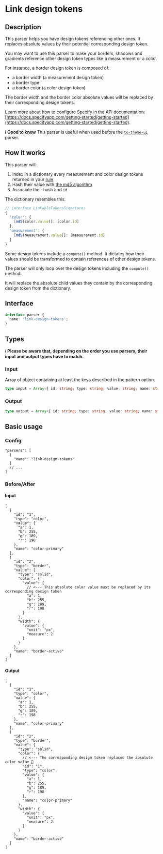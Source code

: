 # Link design tokens

## Description

This parser helps you have design tokens referencing other ones.
It replaces absolute values by their potential corresponding design token.

You may want to use this parser to make your borders, shadows and gradients reference other design token types like a measurement or a color.

For instance, a border design token is composed of:

- a border width (a measurement design token)
- a border type
- a border color (a color design token)

The border width and the border color absolute values will be replaced by their corresponding design tokens.

Learn more about how to configure Specify in the API documentation: [https://docs.specifyapp.com/getting-started/getting-started](https://docs.specifyapp.com/getting-started/getting-started).

**ℹ️ Good to know**
This parser is useful when used before the [`to-theme-ui`](https://github.com/Specifyapp/parsers/tree/master/parsers/to-theme-ui) parser.

## How it works

This parser will:

1. Index in a dictionary every measurement and color design tokens returned in your [rule](https://specifyapp.com/developers/configuration#heading-rules)
2. Hash their value with [the md5 algorithm](https://md5hashing.net/)
3. Associate their hash and `id`

The dictionary resembles this:

```ts
// interface LinkableTokensSignatures
{
  'color': {
    [md5(color.value)]: [color.id]
  },
  'measurement': {
    [md5(measurement.value)]: [measurement.id]
  }
}
```

Some design tokens include a `compute()` method. It dictates how their values should be transformed to contain references of other design tokens.

The parser will only loop over the design tokens including the `compute()` method.

It will replace the absolute child values they contain by the corresponding design token from the dictionary.

## Interface

```ts
interface parser {
  name: 'link-design-tokens';
}
```

## Types

ℹ️ **Please be aware that, depending on the order you use parsers, their input and output types have to match.**

### Input

Array of object containing at least the keys described in the pattern option.

```ts
type input = Array<{ id: string; type: string; value: string; name: string } & Record<any, any>>;
```

### Output

```ts
type output = Array<{ id: string; type: string; value: string; name: string } & Record<any, any>>;
```

## Basic usage

### Config

```jsonc
"parsers": [
  {
    "name": "link-design-tokens"
  }
  // ...
]
```

### Before/After

#### Input

```jsonc
[
  {
    "id": "1",
    "type": "color",
    "value": {
      "a": 1,
      "b": 255,
      "g": 189,
      "r": 198
    },
    "name": "color-primary"
  },
  {
    "id": "2",
    "type": "border",
    "value": {
      "type": "solid",
      "color": {
        "value": {
          // <--- This absolute color value must be replaced by its corresponding design token
          "a": 1,
          "b": 255,
          "g": 189,
          "r": 198
        }
      },
      "width": {
        "value": {
          "unit": "px",
          "measure": 2
        }
      }
    },
    "name": "border-active"
  }
]
```

#### Output

```jsonc
[
  {
    "id": "1",
    "type": "color",
    "value": {
      "a": 1,
      "b": 255,
      "g": 189,
      "r": 198
    },
    "name": "color-primary"
  },
  {
    "id": "2",
    "type": "border",
    "value": {
      "type": "solid",
      "color": {
        // <--- The corresponding design token replaced the absolute color value 🎉
        "id": "1",
        "type": "color",
        "value": {
          "a": 1,
          "b": 255,
          "g": 189,
          "r": 198
        },
        "name": "color-primary"
      },
      "width": {
        "value": {
          "unit": "px",
          "measure": 2
        }
      }
    },
    "name": "border-active"
  }
]
```
